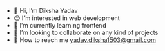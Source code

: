 - 👋 Hi, I’m Diksha Yadav
- 😊 I’m interested in web development
- 🌱 I’m currently learning frontend
- 💞️ I’m looking to collaborate on any kind of projects
- 📧 How to reach me yadav.diksha1503@gmail.com

<!---
Diksha4111/Diksha4111 is a ✨ special ✨ repository because its `README.md` (this file) appears on your GitHub profile.
You can click the Preview link to take a look at your changes.
--->

<!---![GitHub Stats](https://github-readme-stats.vercel.app/api?username=Diksha4111&theme=radical)--->
